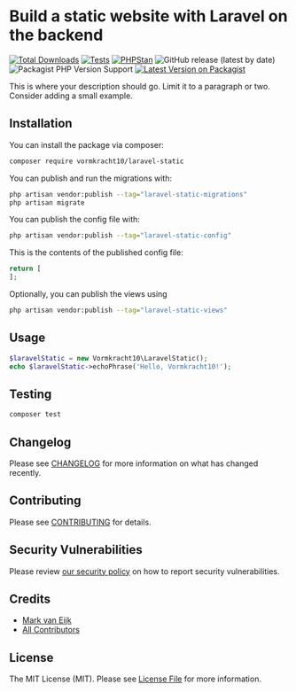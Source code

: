 # Build a static website with Laravel on the backend

[![Total Downloads](https://img.shields.io/packagist/dt/vormkracht10/laravel-static.svg?style=flat-square)](https://packagist.org/packages/vormkracht10/laravel-static)
[![Tests](https://github.com/vormkracht10/laravel-static/actions/workflows/run-tests.yml/badge.svg?branch=main)](https://github.com/vormkracht10/laravel-static/actions/workflows/run-tests.yml)
[![PHPStan](https://github.com/vormkracht10/laravel-static/actions/workflows/phpstan.yml/badge.svg?branch=main)](https://github.com/vormkracht10/laravel-static/actions/workflows/phpstan.yml)
![GitHub release (latest by date)](https://img.shields.io/github/v/release/vormkracht10/laravel-static)
![Packagist PHP Version Support](https://img.shields.io/packagist/php-v/vormkracht10/laravel-static)
[![Latest Version on Packagist](https://img.shields.io/packagist/v/vormkracht10/laravel-static.svg?style=flat-square)](https://packagist.org/packages/vormkracht10/laravel-static)

This is where your description should go. Limit it to a paragraph or two. Consider adding a small example.

## Installation

You can install the package via composer:

```bash
composer require vormkracht10/laravel-static
```

You can publish and run the migrations with:

```bash
php artisan vendor:publish --tag="laravel-static-migrations"
php artisan migrate
```

You can publish the config file with:

```bash
php artisan vendor:publish --tag="laravel-static-config"
```

This is the contents of the published config file:

```php
return [
];
```

Optionally, you can publish the views using

```bash
php artisan vendor:publish --tag="laravel-static-views"
```

## Usage

```php
$laravelStatic = new Vormkracht10\LaravelStatic();
echo $laravelStatic->echoPhrase('Hello, Vormkracht10!');
```

## Testing

```bash
composer test
```

## Changelog

Please see [CHANGELOG](CHANGELOG.md) for more information on what has changed recently.

## Contributing

Please see [CONTRIBUTING](CONTRIBUTING.md) for details.

## Security Vulnerabilities

Please review [our security policy](../../security/policy) on how to report security vulnerabilities.

## Credits

- [Mark van Eijk](https://github.com/vormkracht10)
- [All Contributors](../../contributors)

## License

The MIT License (MIT). Please see [License File](LICENSE.md) for more information.
